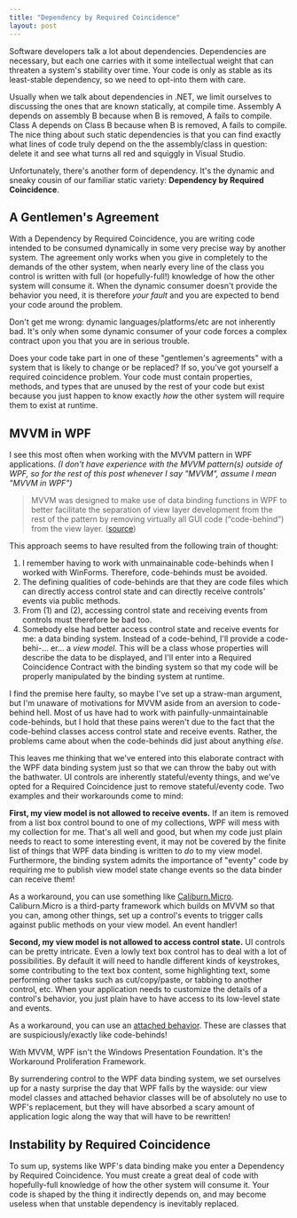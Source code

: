 ```yaml
---
title: "Dependency by Required Coincidence"
layout: post
---
```



Software developers talk a lot about dependencies.  Dependencies are necessary, but each one carries with it some intellectual weight that can threaten a system's stability over time.  Your code is only as stable as its least-stable dependency, so we need to opt-into them with care.

Usually when we talk about dependencies in .NET, we limit ourselves to discussing the ones that are known statically, at compile time.  Assembly A depends on assembly B because when B is removed, A fails to compile.  Class A depends on Class B because when B is removed, A fails to compile.  The nice thing about such static dependencies is that you can find exactly what lines of code truly depend on the the assembly/class in question: delete it and see what turns all red and squiggly in Visual Studio.

Unfortunately, there's another form of dependency.  It's the dynamic and sneaky cousin of our familiar static variety: **Dependency by Required Coincidence**.

## A Gentlemen's Agreement

With a Dependency by Required Coincidence, you are writing code intended to be consumed dynamically in some very precise way by another system.  The agreement only works when you give in completely to the demands of the other system, when nearly every line of the class you control is written with full (or hopefully-full!) knowledge of how the other system will consume it.  When the dynamic consumer doesn't provide the behavior you need, it is therefore *your fault* and you are expected to bend your code around the problem.

Don't get me wrong: dynamic languages/platforms/etc are not inherently bad.  It's only when some dynamic consumer of your code forces a complex contract upon you that you are in serious trouble.

Does your code take part in one of these "gentlemen's agreements" with a system that is likely to change or be replaced?  If so, you've got yourself a required coincidence problem.  Your code must contain properties, methods, and types that are unused by the rest of your code but exist because you just happen to know exactly *how* the other system will require them to exist at runtime.

## MVVM in WPF

I see this most often when working with the MVVM pattern in WPF applications.  *(I don't have experience with the MVVM pattern(s) outside of WPF, so for the rest of this post whenever I say "MVVM", assume I mean "MVVM in WPF")*

> MVVM was designed to make use of data binding functions in WPF to better facilitate the separation of view layer development from the rest of the pattern by removing virtually all GUI code (“code-behind”) from the view layer. (<a href="http://en.wikipedia.org/wiki/Model_View_ViewModel">source</a>)


This approach seems to have resulted from the following train of thought:

1. I remember having to work with unmainainable code-behinds when I worked with WinForms.  Therefore, code-behinds must be avoided.
2. The defining qualities of code-behinds are that they are code files which can directly access control state and can directly receive controls' events via public methods.
3. From (1) and (2), accessing control state and receiving events from controls must therefore be bad too.
4. Somebody else had better access control state and receive events for me: a data binding system.  Instead of a code-behind, I'll provide a code-behi-... er... a *view model*.  This will be a class whose properties will describe the data to be displayed, and I'll enter into a Required Coincidence Contract with the binding system so that my code will be properly manipulated by the binding system at runtime.


I find the premise here faulty, so maybe I've set up a straw-man argument, but I'm unaware of motivations for MVVM aside from an aversion to code-behind hell.  Most of us have had to work with painfully-unmaintainable code-behinds, but I hold that these pains weren't due to the fact that the code-behind classes access control state and receive events.  Rather, the problems came about when the code-behinds did just about anything *else*.

This leaves me thinking that we've entered into this elaborate contract with the WPF data binding system just so that we can throw the baby out with the bathwater.  UI controls are inherently stateful/eventy things, and we've opted for a Required Coincidence just to remove stateful/eventy code.  Two examples and their workarounds come to mind:

**First, my view model is not allowed to receive events.**  If an item is removed from a list box control bound to one of my collections, WPF will mess with my collection for me.  That's all well and good, but when my code just plain needs to react to some interesting event, it may not be covered by the finite list of things that WPF data binding is written to *do* to my view model.  Furthermore, the binding system admits the importance of "eventy" code by requiring me to publish view model state change events so the data binder can receive them!

As a workaround, you can use something like <a href="http://caliburnmicro.codeplex.com/">Caliburn.Micro</a>.  Caliburn.Micro is a third-party framework which builds on MVVM so that you can, among other things, set up a control's events to trigger calls against public methods on your view model.  An event handler!

**Second, my view model is not allowed to access control state.**  UI controls can be pretty intricate.  Even a lowly text box control has to deal with a lot of possibilities.  By default it will need to handle different kinds of keystrokes, some contributing to the text box content, some highlighting text, some performing other tasks such as cut/copy/paste, or tabbing to another control, etc.  When your application needs to customize the details of a control's behavior, you just plain have to have access to its low-level state and events.

As a workaround, you can use an <a href="http://www.codeproject.com/Articles/28959/Introduction-to-Attached-Behaviors-in-WPF">attached behavior</a>.  These are classes that are suspiciously/exactly like code-behinds!

With MVVM, WPF isn't the Windows Presentation Foundation.  It's the Workaround Proliferation Framework.

By surrendering control to the WPF data binding system, we set ourselves up for a nasty surprise the day that WPF falls by the wayside: our view model classes and attached behavior classes will be of absolutely no use to WPF's replacement, but they will have absorbed a scary amount of application logic along the way that will have to be rewritten!

## Instability by Required Coincidence

To sum up, systems like WPF's data binding make you enter a Dependency by Required Coincidence.  You must create a great deal of code with hopefully-full knowledge of how the other system will consume it.  Your code is shaped by the thing it indirectly depends on, and may become useless when that unstable dependency is inevitably replaced.
